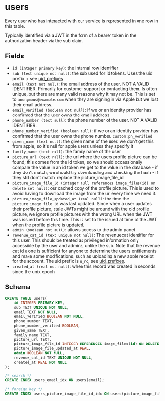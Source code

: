 # users

Every user who has interacted with our service is represented in one row in this
table.

Typically identified via a JWT in the form of a bearer token in the
authorization header via the sub claim.

## Fields

- `id (integer primary key)`: the internal row identifier
- `sub (text unique not null)`: the sub used for id tokens. Uses the uid prefix
  `u`, see [uid_prefixes](../uid_prefixes.md)
- `email (text not null)`: the email address of the user. NOT A VALID IDENTIFIER.
  Primarily for customer support or contacting them. Is often unique, but there are
  many valid reasons why it may not be. This is set to `anonymous@example.com` when
  they are signing in via Apple but we lost their email address.
- `email_verified (boolean not null)`: if we or an identity provider has confirmed
  that the user owns the email address
- `phone_number (text null)`: the phone number of the user. NOT A VALID IDENTIFIER.
- `phone_number_verified (boolean null)`: if we or an identity provider has confirmed
  that the user owns the phone number.
  `custom:pn_verified`
- `given_name (text null)`: the given name of the user. we don't get this from apple,
  so it's null for apple users unless they specify it
- `family_name (text null)`: the family name of the user
- `picture_url (text null)`: the url where the users profile picture can be found;
  this comes from the id token, so we should occassionally compare the value in
  an id token we get to the value in the database - if they don't match, we should
  try downloading and checking the hash - if they still don't match, replace the
  picture_image_file_id
- `picture_image_file_id (integer null references image_files(id) on delete set null)`:
  our cached copy of the profile picture. This is used to avoid having to
  download the image from the url every time we need it.
- `picture_image_file_updated_at (real null)`: the time the `picture_image_file_id`
  was last updated. Since when a user updates their profile picture, stale
  JWTs might be around with the old profile picture, we ignore profile
  pictures with the wrong URL when the JWT was issued before this time.
  This is set to the issued at time of the JWT when the profile picture
  is updated.
- `admin (boolean not null)`: allows access to the admin panel
- `revenue_cat_id (text unique not null)`: The revenuecat identifier for this user. This
  should be treated as privileged information only accessible by the user and
  admins, unlike the sub. Note that the revenue cat id alone is sufficient for anyone
  to determine the users entitlements and make some modifications, such as uploading
  a new apple receipt for the account. The uid prefix is `u_rc`, see
  [uid_prefixes](../uid_prefixes.md).
- `created_at (real not null)`: when this record was created in seconds since
  the unix epoch

## Schema

```sql
CREATE TABLE users(
    id INTEGER PRIMARY KEY,
    sub TEXT UNIQUE NOT NULL,
    email TEXT NOT NULL,
    email_verified BOOLEAN NOT NULL,
    phone_number TEXT,
    phone_number_verified BOOLEAN,
    given_name TEXT,
    family_name TEXT,
    picture_url TEXT,
    picture_image_file_id INTEGER REFERENCES image_files(id) ON DELETE SET NULL,
    picture_image_file_updated_at REAL,
    admin BOOLEAN NOT NULL,
    revenue_cat_id TEXT UNIQUE NOT NULL,
    created_at REAL NOT NULL
);

/* search */
CREATE INDEX users_email_idx ON users(email);

/* foreign key */
CREATE INDEX users_picture_image_file_id_idx ON users(picture_image_file_id);
```
